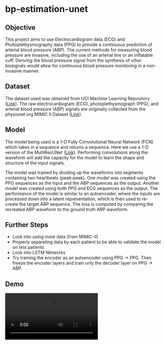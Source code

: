 # bp-estimation-unet
 
## Objective
This project aims to use Electrocardiogram data (ECG) and Photoplethysmography data (PPG) to provide a continuous prediction of arterial blood pressure (ABP). The current methods for measuring blood pressure are invasive, including the use of an arterial line or an inflatable cuff. Deriving the blood pressure signal from the synthesis of other biosignals would allow for continuous blood pressure monitoring in a non-invasive manner.

## Dataset
The dataset used was obtained from UCI Machine Learning Repository (<a href="https://archive.ics.uci.edu/ml/datasets/Cuff-Less+Blood+Pressure+Estimation">Link</a>). The raw electrocardiogram (ECG), photoplethysmograph (PPG), and arterial blood pressure (ABP) signals are originally collected from the physionet.org MIMIC II Dataset (<a href="https://archive.physionet.org/physiobank/database/mimic2wdb/matched/">Link</a>). 

## Model
The model being used is a 1-D Fully Convolutional Neural Network (FCN) which takes in a sequence and returns a sequence. Here we use a 1-D version of the MultiResUNet (<a href="https://github.com/nibtehaz/MultiResUNet">Link</a>). Performing convolutions along the waveform will add the capacity for the model to learn the shape and structure of the input signals. 

The model was trained by dividing up the waveforms into segments containing two heartbeats (peak-peak). One model was created using the PPG sequences as the input and the ABP sequences as the output. Another model was created using both PPG and ECG sequences as the output. The performance of the model is similar to an autoencoder, where the inputs are processed down into a latent representation, which is then used to re-create the target ABP sequence. The loss is computed by comparing the recreated ABP waveform to the ground truth ABP waveform.

## Further Steps

- Look into using more data (from MIMIC-II)
- Properly separating data by each patient to be able to validate the model on test patients
- Look into LSTM Networks
- Try training the encoder as an autoencoder using PPG -> PPG. Then freeze the encoder layers and train only the decoder layer on PPG -> ABP.

## Demo

<video src="https://user-images.githubusercontent.com/72168799/130130348-b980843a-4e38-4bdd-89d5-1e2a5486cc68.mp4" controls="controls" style="max-width: 730px;">
</video>
